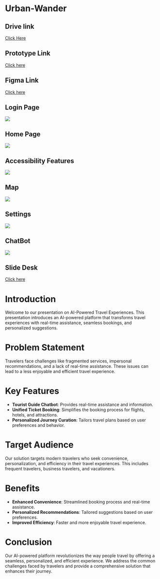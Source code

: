 # Urban-Wander

## Drive link
[Click Here](https://drive.google.com/file/d/1cteC1JGbz0wD3_bjjaCF6KDEk7Kw8xKZ/view?usp=sharing)

## Prototype Link
[Click here](https://www.figma.com/proto/PgElStuj12bRJWbsNVxfS1/Untitled?node-id=1-3&p=f&t=PS8qy0FfGDnWGRCs-1&scaling=scale-down&content-scaling=fixed&page-id=0%3A1&starting-point-node-id=1%3A2)

## Figma Link
[Click here](https://www.figma.com/design/PgElStuj12bRJWbsNVxfS1/Untitled?node-id=0-1&p=f&t=TUvgvlvoP1gHau46-0)

## Login Page
<img src="./Login page.png">

## Home Page
<img src="./Home page.png">

## Accessibility Features
<img src="./accessibility features.png">

## Map
<img src="./Map.png">

## Settings
<img src="./Settings.png">

## ChatBot
<img src="./ChatBot.png">

## Slide Desk
[Click here](https://docs.google.com/presentation/d/1mcYsL3_UoABX2fj_lAKZwPd1zbFo6lKALmJN4xlXseA/edit?usp=sharing)


# Introduction

Welcome to our presentation on AI-Powered Travel Experiences. This presentation introduces an AI-powered platform that transforms travel experiences with real-time assistance, seamless bookings, and personalized suggestions.

# Problem Statement

Travelers face challenges like fragmented services, impersonal recommendations, and a lack of real-time assistance. These issues can lead to a less enjoyable and efficient travel experience.

# Key Features

- **Tourist Guide Chatbot**: Provides real-time assistance and information.
- **Unified Ticket Booking**: Simplifies the booking process for flights, hotels, and attractions.
- **Personalized Journey Curation**: Tailors travel plans based on user preferences and behavior.

# Target Audience

Our solution targets modern travelers who seek convenience, personalization, and efficiency in their travel experiences. This includes frequent travelers, business travelers, and vacationers.

# Benefits

- **Enhanced Convenience**: Streamlined booking process and real-time assistance.
- **Personalized Recommendations**: Tailored suggestions based on user preferences.
- **Improved Efficiency**: Faster and more enjoyable travel experience.

# Conclusion

Our AI-powered platform revolutionizes the way people travel by offering a seamless, personalized, and efficient experience. We address the common challenges faced by travelers and provide a comprehensive solution that enhances their journey.